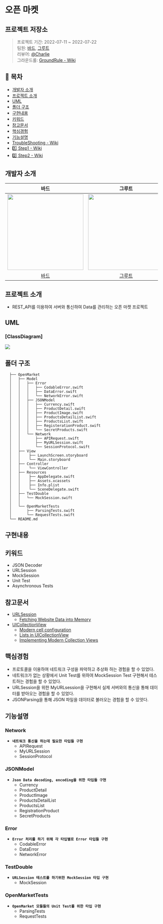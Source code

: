 # 오픈 마켓

## 프로젝트 저장소
> 프로젝트 기간: 2022-07-11 ~ 2022-07-22</br>
> 팀원: [바드](https://github.com/bar-d), [그루트](https://github.com/Groot-94)</br>
리뷰어: [@Charlie](https://github.com/kcharliek)</br>
그라운드롤: [GroundRule - Wiki](https://github.com/bar-d/ios-open-market/wiki/Ground-Rules)

## 📑 목차
- [개발자 소개](#개발자-소개)
- [프로젝트 소개](#프로젝트-소개)
- [UML](#UML)
- [폴더 구조](#폴더-구조)
- [구현내용](#구현내용)
- [키워드](#키워드)
- [참고문서](#참고문서)
- [핵심경험](#핵심경험)
- [기능설명](#기능설명)
- [TroubleShooting - Wiki](https://github.com/bar-d/ios-open-market/wiki/TroubleShooting)
- [1️⃣ Step1 - Wiki](https://github.com/bar-d/ios-open-market/wiki/Step1)
- [2️⃣ Step2 - Wiki](https://github.com/bar-d/ios-open-market/wiki/Step2)
## 개발자 소개
|바드|그루트|
|:---:|:---:|
| <img src = "https://i.imgur.com/k9hX1UH.png" width="250" height="250">| <img src = "https://i.imgur.com/Cxc3e7j.jpg" width="250" height="250"> |
|[바드](https://github.com/bar-d)|[그루트](https://github.com/Groot-94)|


## 프로젝트 소개
- REST_API를 이용하여 서버와 통신하여 Data를 관리하는 오픈 마켓 프로젝트
    
## UML  
### [ClassDiagram]
![](https://i.imgur.com/tUyiMcO.png)

## 폴더 구조
```
  ├── OpenMarket
  │   ├── Model
  │   │   ├── Error
  │   │   │   ├── CodableError.swift
  │   │   │   ├── DataError.swift
  │   │   │   └── NetworkError.swift
  │   │   ├── JSONModel
  │   │   │   ├── Currency.swift
  │   │   │   ├── ProductDetail.swift
  │   │   │   ├── ProductImage.swift
  │   │   │   ├── ProductsDetailList.swift
  │   │   │   ├── ProductsList.swift
  │   │   │   ├── RegisterationProduct.swift
  │   │   │   └── SecretProducts.swift
  │   │   └── Network
  │   │       ├── APIRequest.swift
  │   │       ├── MyURLSession.swift
  │   │       └── SessionProtocol.swift
  │   ├── View
  │   │    ├── LaunchScreen.storyboard
  │   │    └── Main.storyboard              
  │   ├── Controller
  │   │    └── ViewController   
  │   ├── Resources
  │   │    ├── AppDelegate.swift
  │   │    ├── Assets.xcassets
  │   │    ├── Info.plist
  │   │    └── SceneDelegate.swift
  │   ├── TestDouble
  │   │   └── MockSession.swift
  │   │
  │   └── OpenMarketTests
  │       ├── ParsingTests.swift
  │       └── RequestTests.swift
  └── README.md
```


## 구현내용  
<!-- ||||
|:---:|:---:|:---:|
|<img src = "" width="200" height="500">    |<img src = "" width="200" height="500">|<img src = "" width="200" height="500">| -->
## 키워드
- JSON Decoder
- URLSession
- MockSession
- Unit Test
- Asynchronous Tests
## 참고문서
- [URLSession](https://developer.apple.com/documentation/foundation/urlsession)
    - [Fetching Website Data into Memory](https://developer.apple.com/documentation/foundation/url_loading_system/fetching_website_data_into_memory)
- [UICollectionView](https://developer.apple.com/documentation/uikit/uicollectionview)
    - [Modern cell configuration](https://developer.apple.com/videos/play/wwdc2020/10027/)
    - [Lists in UICollectionView](https://developer.apple.com/videos/play/wwdc2020/10026)
    - [Implementing Modern Collection Views](https://developer.apple.com/documentation/uikit/views_and_controls/collection_views/implementing_modern_collection_views)
## 핵심경험
- 프로토콜을 이용하여 네트워크 구성을 파악하고 추상화 하는 경험을 할 수 있었다.
- 네트워크가 없는 상황에서 Unit Test를 위하여 MockSession Test 구현해서 테스트하는 경험을 할 수 있었다.
- URLSession을 위한 MyURLsession을 구현해서 실제 서버와의 통신을 통해 데이터를 받아오는 경험을 할 수 있었다.
- JSONParsing을 통해 JSON 파일을 데이터로 불러오는 경험을 할 수 있엇다.
## 기능설명
### Network
- **`네트워크 통신을 하는데 필요한 타입들 구현`**
    - APIRequest
    - MyURLSession
    - SessionProtocol


### JSONModel
- **`Json Data decoding, encoding을 위한 타입들 구현`**
    - Currency
    - ProductDetail
    - ProductImage
    - ProductsDetailList
    - ProductsList
    - RegistrationProduct
    - SecretProducts

### Error
- **`Error 처리를 하기 위해 각 타입별로 Error 타입들 구현`**
    - CodableError
    - DataError
    - NetworkError


### TestDouble
- **`URLSession 테스트를 하기위한 MockSession 타입 구현`**
    - MockSession

### OpenMarketTests
- **`OpenMarket 모듈들의 Unit Test를 위한 타입 구현`**
    - ParsingTests
    - RequestTests
